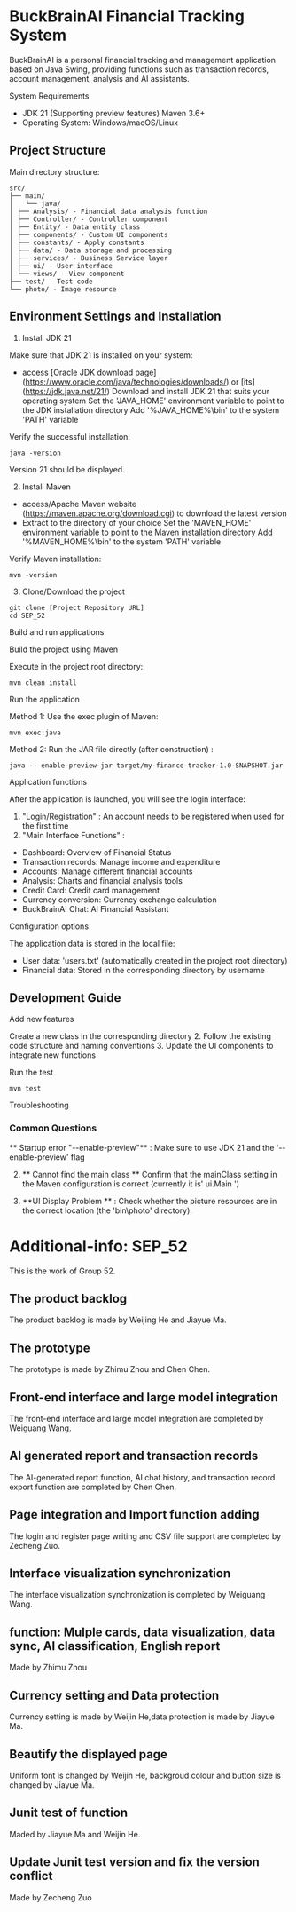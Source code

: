 # BuckBrainAI Financial Tracking System

BuckBrainAI is a personal financial tracking and management application based on Java Swing, providing functions such as transaction records, account management, analysis and AI assistants.

System Requirements

- JDK 21 (Supporting preview features)
Maven 3.6+
- Operating System: Windows/macOS/Linux

## Project Structure

Main directory structure:
```
src/
├── main/
│   └── java/
│ ├── Analysis/ - Financial data analysis function
│ ├── Controller/ - Controller component
│ ├── Entity/ - Data entity class
│ ├── components/ - Custom UI components
│ ├── constants/ - Apply constants
│ ├── data/ - Data storage and processing
│ ├── services/ - Business Service layer
│ ├── ui/ - User interface
│ └── views/ - View component
├── test/ - Test code
└── photo/ - Image resource
```

## Environment Settings and Installation

1. Install JDK 21

Make sure that JDK 21 is installed on your system:

- access [Oracle JDK download page] (https://www.oracle.com/java/technologies/downloads/) or [its] (https://jdk.java.net/21/)
Download and install JDK 21 that suits your operating system
Set the 'JAVA_HOME' environment variable to point to the JDK installation directory
Add '%JAVA_HOME%\bin' to the system 'PATH' variable

Verify the successful installation:
```
java -version
```

Version 21 should be displayed.

2. Install Maven

- access/Apache Maven website (https://maven.apache.org/download.cgi) to download the latest version
- Extract to the directory of your choice
Set the 'MAVEN_HOME' environment variable to point to the Maven installation directory
Add '%MAVEN_HOME%\bin' to the system 'PATH' variable

Verify Maven installation:
```
mvn -version
```

3. Clone/Download the project

```
git clone [Project Repository URL]
cd SEP_52
```

Build and run applications

Build the project using Maven

Execute in the project root directory:

```
mvn clean install
```

Run the application

Method 1: Use the exec plugin of Maven:
```
mvn exec:java
```

Method 2: Run the JAR file directly (after construction) :
```
java -- enable-preview-jar target/my-finance-tracker-1.0-SNAPSHOT.jar
```

Application functions

After the application is launched, you will see the login interface:

1. "Login/Registration" : An account needs to be registered when used for the first time
2. "Main Interface Functions" :
- Dashboard: Overview of Financial Status
- Transaction records: Manage income and expenditure
- Accounts: Manage different financial accounts
- Analysis: Charts and financial analysis tools
- Credit Card: Credit card management
- Currency conversion: Currency exchange calculation
- BuckBrainAI Chat: AI Financial Assistant

Configuration options

The application data is stored in the local file:
- User data: 'users.txt' (automatically created in the project root directory)
- Financial data: Stored in the corresponding directory by username

## Development Guide

Add new features

Create a new class in the corresponding directory
2. Follow the existing code structure and naming conventions
3. Update the UI components to integrate new functions

Run the test

```
mvn test
```

Troubleshooting

### Common Questions

** Startup error "--enable-preview"** :
Make sure to use JDK 21 and the '--enable-preview' flag

2. ** Cannot find the main class **
Confirm that the mainClass setting in the Maven configuration is correct (currently it is' ui.Main ')

3. **UI Display Problem ** :
Check whether the picture resources are in the correct location (the 'bin\photo\' directory).



# Additional-info: SEP_52
This is the work of Group 52.

## The product backlog
The product backlog is made by Weijing He and Jiayue Ma.

## The prototype
The prototype is made by Zhimu Zhou and Chen Chen.

## Front-end interface and large model integration
The front-end interface and large model integration are completed by Weiguang Wang.

## AI generated report and transaction records
The AI-generated report function, AI chat history, and transaction record export function are completed by Chen Chen.

## Page integration and Import function adding
The login and register page writing and CSV file support are completed by Zecheng Zuo.

## Interface visualization synchronization
The interface visualization synchronization is completed by Weiguang Wang.

## function: Mulple cards, data visualization, data sync, AI classification, English report
Made by Zhimu Zhou

## Currency setting and Data protection 
Currency setting is made by Weijin He,data protection is made by Jiayue Ma.

## Beautify the displayed page
Uniform font is changed by Weijin He, backgroud colour and button size is changed by Jiayue Ma.

## Junit test of function
Maded by Jiayue Ma and Weijin He.

## Update Junit test version and fix the version conflict
Made by Zecheng Zuo

